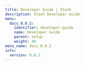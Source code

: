 ```yaml
---
title: Developer Guide | Stash
description: Stash Developer Guide
menu:
  docs_0.8.2:
    identifier: developer-guide
    name: Developer Guide
    parent: setup
    weight: 40
menu_name: docs_0.8.2
info:
  version: 0.8.2
---
```


